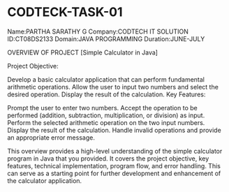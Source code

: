 # CODTECK-TASK-01

Name:PARTHA SARATHY G
Company:CODTECH IT SOLUTION
ID:CT08DS2133
Domain:JAVA PROGRAMMING
Duration:JUNE-JULY

OVERVIEW OF PROJECT
[Simple Calculator in Java]

Project Objective:

Develop a basic calculator application that can perform fundamental arithmetic operations.
Allow the user to input two numbers and select the desired operation.
Display the result of the calculation.
Key Features:

Prompt the user to enter two numbers.
Accept the operation to be performed (addition, subtraction, multiplication, or division) as input.
Perform the selected arithmetic operation on the two input numbers.
Display the result of the calculation.
Handle invalid operations and provide an appropriate error message.

This overview provides a high-level understanding of the simple calculator program in Java that you provided. It covers the project objective, key features, technical implementation, program flow, and error handling. This can serve as a starting point for further development and enhancement of the calculator application.
